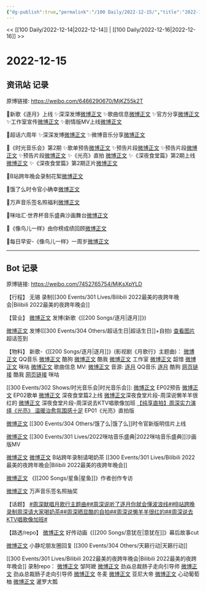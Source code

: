 ```yaml
---
{"dg-publish":true,"permalink":"/100 Daily/2022-12-15/","title":"2022-12-15","created":"2022-12-21T10:13:11.000+08:00","updated":"2023-04-11T14:46:32.705+08:00"}
---
```



<< [[100 Daily/2022-12-14\|2022-12-14]] | [[100 Daily/2022-12-16\|2022-12-16]] >>

# 2022-12-15

## 资讯站 记录

原博链接: https://weibo.com/6466290670/MjKZ55k2T

💫新歌《逐月》上线
✨深深发博[微博正文](https://m.weibo.cn/6466290670/4846899855102820)
✨歌曲信息[微博正文](https://m.weibo.cn/6466290670/4846731952392743)
✨官方分享[微博正文](https://m.weibo.cn/6466290670/4846731466376793)
✨工作室宣传[微博正文](https://m.weibo.cn/6466290670/4846730824647328)
✨剧情版MV上线[微博正文](https://m.weibo.cn/6466290670/4846897129066420)

💫超话六周年
✨深深发博[微博正文](https://m.weibo.cn/6466290670/4846906297301419)
✨微博音乐分享[微博正文](https://m.weibo.cn/6466290670/4846929194517051)

💫《时光音乐会》第2期
✨歌单预告[微博正文](https://m.weibo.cn/6466290670/4846947721292786)
✨预告片段[微博正文](https://m.weibo.cn/6466290670/4846966778890253)
✨预告片段[微博正文](https://m.weibo.cn/6466290670/4846978511147326)
✨预告片段[微博正文](https://m.weibo.cn/6466290670/4846980197520906)
✨《光亮》直拍 [微博正文](https://m.weibo.cn/6466290670/4847085328008837)
✨《深夜食堂篇》第2期上线[微博正文](https://m.weibo.cn/6466290670/4846948244261579)
✨《深夜食堂篇》第2期正片[微博正文](https://m.weibo.cn/6466290670/4846927932555689)

💫B站跨年晚会录制花絮[微博正文](https://m.weibo.cn/6466290670/4846884411670980)

💫饿了么时令官小确幸[微博正文](https://m.weibo.cn/6466290670/4846983997037243)

💫万声音乐签名照福利[微博正文](https://m.weibo.cn/6466290670/4847007321557420)

💫咪咕汇·世界杯音乐盛典沙画舞台[微博正文](https://m.weibo.cn/6466290670/4846893320112672)

💫《像鸟儿一样》由你榜成绩回顾[微博正文](https://m.weibo.cn/6466290670/4846897657548858)

💫每日早安-《像鸟儿一样》一周岁[微博正文](https://m.weibo.cn/6466290670/4846846432511289)

---
## Bot 记录

原博链接: https://weibo.com/7452765754/MjKsXpYLD

【行程】
无锡 录制[[300 Events/301 Lives/Bilibili 2022最美的夜跨年晚会\|Bilibili 2022最美的夜跨年晚会]]

【营业】
[微博正文](https://m.weibo.cn/1736988591/4846898030322500) 发博(新歌《[[200 Songs/逐月\|逐月]]》)

[微博正文](https://m.weibo.cn/1736988591/4846902052393493) 发博([[300 Events/304 Others/超话生日\|超话生日]]+自拍)
[查看图片](https://wx4.sinaimg.cn/large/0088n2Pggy1h94xs0z629j30yh0j4wft.jpg) 超话签到

【物料】
新歌-《[[200 Songs/逐月\|逐月]]》(影视剧《月歌行》主题曲)：
[微博正文](https://m.weibo.cn/2169129705/4846728572830855) QQ音乐
[微博正文](https://m.weibo.cn/1665103091/4846728706788054) 酷狗
[微博正文](https://m.weibo.cn/1738434147/4846728568639615) 酷我
[微博正文](https://m.weibo.cn/7478855230/4846729247069220) 工作室
[微博正文](https://m.weibo.cn/7425544436/4846730446635200) 韶愔
[微博正文](https://m.weibo.cn/1867028705/4846728575979201) 咪咕
[微博正文](https://m.weibo.cn/6466290670/4846731952392743) 歌曲信息
MV:
[微博正文](https://m.weibo.cn/7496212283/4846894688251020)
音源:
[逐月](https://weibo.cn/sinaurl?u=https%3A%2F%2Fc.y.qq.com%2Fbase%2Ffcgi-bin%2Fu%3F__%3DiuMnkvRFnuWK) QQ音乐
[逐月](https://weibo.cn/sinaurl?u=https%3A%2F%2Ft3.kugou.com%2Fsong.html%3Fid%3DaYVt393zGV2) 酷狗
[网页链接](https://weibo.cn/sinaurl?u=https%3A%2F%2Fm.kuwo.cn%2Fyinyue%2F254959609%3Ff%3Darphone%26t%3Dsinawb%26isstar%3D0) 酷我
[网页链接](https://weibo.cn/sinaurl?u=http%3A%2F%2Fc.migu.cn%2F00fWWX%3Fifrom%3Dd7ee9f54366f1e02d4fb2ad2170ff3d3) 咪咕

[[300 Events/302 Shows/时光音乐会\|时光音乐会]]:
[微博正文](https://m.weibo.cn/7703778879/4846962618669523) EP02预告
[微博正文](https://m.weibo.cn/7703778879/4846940058026712) EP02歌单
[微博正文](https://m.weibo.cn/7703778879/4846938112139856) 深夜食堂篇2上线
[微博正文](https://m.weibo.cn/7703778879/4846977730219969)深夜食堂片段-周深说懒羊羊很红的
[微博正文](https://m.weibo.cn/7703778879/4846977755387905) 深夜食堂片段-周深说去KTV唱歌像加班
[【纯享直拍】周深实力演绎《光亮》 温暖治愈氛围感十足](https://weibo.cn/sinaurl?u=https%3A%2F%2Fm.mgtv.com%2Fb%2F501604%2F17956157.html%3Ft%3Dvideoshare%26tc%3DimXtpYQGmKp4%26f%3Dwb%26dc%3D1a114cf2-de4d-421c-a8f3-6d9b00c923df) EP01《光亮》直拍版

[微博正文](https://m.weibo.cn/7756461320/4846979227850936) [[300 Events/304 Others/饿了么\|饿了么]]时令官新版明信片上线

[微博正文](https://m.weibo.cn/1867028705/4846890795935429) [[300 Events/301 Lives/2022咪咕音乐盛典\|2022咪咕音乐盛典]]沙画版MV

[微博正文](https://m.weibo.cn/2110705772/4846882129451072) [微博正文](https://m.weibo.cn/1878335471/4846880461162426) B站跨年录制请喝奶茶 [[300 Events/301 Lives/Bilibili 2022最美的夜跨年晚会\|Bilibili 2022最美的夜跨年晚会]]

[微博正文](https://m.weibo.cn/7738477510/4846884068528676) 《[[200 Songs/星鱼\|星鱼]]》作者创作专访

[微博正文](https://m.weibo.cn/7720703680/4847002100180376) 万声音乐签名照抽奖

【话题】
[#周深献唱月歌行主题曲#](https://s.weibo.com/weibo?q=%23%E5%91%A8%E6%B7%B1%E7%8C%AE%E5%94%B1%E6%9C%88%E6%AD%8C%E8%A1%8C%E4%B8%BB%E9%A2%98%E6%9B%B2%23)[#周深说听了逐月你就会懂波浪线#](https://s.weibo.com/weibo?q=%23%E5%91%A8%E6%B7%B1%E8%AF%B4%E5%90%AC%E4%BA%86%E9%80%90%E6%9C%88%E4%BD%A0%E5%B0%B1%E4%BC%9A%E6%87%82%E6%B3%A2%E6%B5%AA%E7%BA%BF%23)[#B站跨晚录制周深请大家喝奶茶#](https://s.weibo.com/weibo?q=%23B%E7%AB%99%E8%B7%A8%E6%99%9A%E5%BD%95%E5%88%B6%E5%91%A8%E6%B7%B1%E8%AF%B7%E5%A4%A7%E5%AE%B6%E5%96%9D%E5%A5%B6%E8%8C%B6%23)[#周深晒显酷的自拍#](https://s.weibo.com/weibo?q=%23%E5%91%A8%E6%B7%B1%E6%99%92%E6%98%BE%E9%85%B7%E7%9A%84%E8%87%AA%E6%8B%8D%23)[#周深说懒羊羊很红的#](https://s.weibo.com/weibo?q=%23%E5%91%A8%E6%B7%B1%E8%AF%B4%E6%87%92%E7%BE%8A%E7%BE%8A%E5%BE%88%E7%BA%A2%E7%9A%84%23)[#周深说去KTV唱歌像加班#](https://s.weibo.com/weibo?q=%23%E5%91%A8%E6%B7%B1%E8%AF%B4%E5%8E%BBKTV%E5%94%B1%E6%AD%8C%E5%83%8F%E5%8A%A0%E7%8F%AD%23)

【路透/repo】
[微博正文](https://m.weibo.cn/7002182285/4846738575982692) 好传动画《[[200 Songs/意犹在\|意犹在]]》幕后故事cut

[微博正文](https://m.weibo.cn/7633856974/4847057431429976) 小静坨朋友圈回复 [[300 Events/304 Others/天籁行动\|天籁行动]]

[[300 Events/301 Lives/Bilibili 2022最美的夜跨年晚会\|Bilibili 2022最美的夜跨年晚会]] 录制repo：
[微博正文](https://m.weibo.cn/2190483632/4846991983255615) 邹阿嬷
[微博正文](https://m.weibo.cn/7724719151/4846967425609052) 劲焱总裁肠子走向引导师
[微博正文](https://m.weibo.cn/7724719151/4846721072632480) 劲焱总裁肠子走向引导师
[微博正文](https://m.weibo.cn/1825651663/4846932432522203) 冬麦
[微博正文](https://m.weibo.cn/2136632293/4846771304137797) 亚尼大帝
[微博正文](https://m.weibo.cn/7568338314/4847044487027038) 心动葡萄柚
[微博正文](https://m.weibo.cn/5519392426/4847036987612036) 暹罗大瓢
